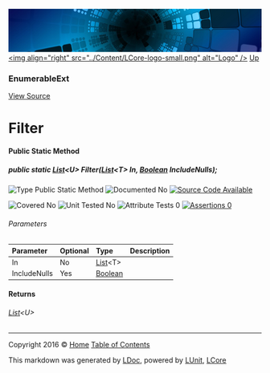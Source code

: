 ![](../Content/LCore-banner-small.png "")
[&lt;img align=&quot;right&quot; src=&quot;../Content/LCore-logo-small.png&quot; alt=&quot;Logo&quot; /&gt;](../../README.md)
[Up](EnumerableExt.md)

### EnumerableExt
[View Source](../Extensions/Reference%20Types/EnumerableExt.cs)

# Filter

#### Public Static Method

##### public static <a href="https://msdn.microsoft.com/en-us/library/6sh2ey19.aspx" alt="" target="_blank">List</a>&lt;U&gt; Filter(<a href="https://msdn.microsoft.com/en-us/library/6sh2ey19.aspx" alt="" target="_blank">List</a>&lt;T&gt; In, <a href="https://msdn.microsoft.com/en-us/library/system.boolean.aspx" alt="">Boolean</a> IncludeNulls);

![Type Public Static Method](http://b.repl.ca/v1/Type-Public%20Static%20Method-blue.png "")     ![Documented No](http://b.repl.ca/v1/Documented-No-red.png "") [![Source Code Available](http://b.repl.ca/v1/Source%20Code-Available-brightgreen.png "")](../Extensions/Reference%20Types/EnumerableExt.cs#L1373)

![Covered No](http://b.repl.ca/v1/Covered-No-red.png "") ![Unit Tested No](http://b.repl.ca/v1/Unit%20Tested-No-lightgrey.png "") ![Attribute Tests 0](http://b.repl.ca/v1/Attribute%20Tests-0-lightgrey.png "") [![Assertions 0](http://b.repl.ca/v1/Assertions-0-lightgrey.png "")](../Extensions/Reference%20Types/EnumerableExt.cs)

###### Parameters

Parameter | Optional | Type | Description
:---  | :---  | :---  | :--- 
In | No | <a href="https://msdn.microsoft.com/en-us/library/6sh2ey19.aspx" alt="" target="_blank">List</a>&lt;T&gt; | 
IncludeNulls | Yes | [Boolean](https://msdn.microsoft.com/en-us/library/system.boolean.aspx) | 


#### Returns

###### <a href="https://msdn.microsoft.com/en-us/library/6sh2ey19.aspx" alt="" target="_blank">List</a>&lt;U&gt;



---

Copyright 2016 &copy; [Home](../../README.md) [Table of Contents](../../TableOfContents.md)

This markdown was generated by [LDoc](https://github.com/CodeSingularity/LDoc), powered by [LUnit](https://github.com/CodeSingularity/LUnit), [LCore](https://github.com/CodeSingularity/LCore)
